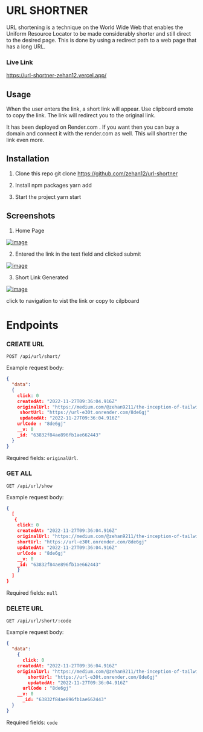 # URL SHORTNER

URL shortening is a technique on the World Wide Web that enables the Uniform Resource Locator to be made considerably shorter and still direct to the desired page. This is done by using a redirect path to a web page that has a long URL.

### Live Link
https://url-shortner-zehan12.vercel.app/

## Usage
When the user enters the link, a short link will appear. Use clipboard emote to copy the link. The link will redirect you to the original link.

It has been deployed on Render.com . If you want then you can buy a domain and connect it with the render.com as well. This will shortner the link even more.

## Installation

1. Clone this repo
   git clone https://github.com/zehan12/url-shortner
   
2. Install npm packages
  yarn add
   
2. Start the project
 yarn start
   
## Screenshots
   
   
1. Home Page

[![image](https://www.linkpicture.com/q/How-to-take-a-Screenshot-in-Windows-11-4-Ways-Microsoft-Community-Hub-Google-Chrome-27-11-2022-14_34_20.png)](https://www.linkpicture.com/view.php?img=LPic63832cbe8c0ac787479756)

2. Entered the link in the text field and clicked submit

[![image](https://www.linkpicture.com/q/React-App-Google-Chrome-27-11-2022-15_05_40.png)](https://www.linkpicture.com/view.php?img=LPic6383309cd186d783625410)

3. Short Link Generated

[![image](https://www.linkpicture.com/q/React-App-Google-Chrome-27-11-2022-15_03_00.png)](https://www.linkpicture.com/view.php?img=LPic638330e4a67811632795380)

click to navigation to vist the link or copy to cilpboard

# Endpoints

### CREATE URL
`POST /api/url/short/`

Example request body:
```JSON
{
  "data":
  {
    click: 0
    createdAt: "2022-11-27T09:36:04.916Z"
    originalUrl: "https://medium.com/@zehan9211/the-inception-of-tailwind-css-in-create-react-app-with-yarn-46c958a0b339"
  	 shortUrl: "https://url-e30t.onrender.com/8de6gj"
  	 updatedAt: "2022-11-27T09:36:04.916Z"
    urlCode : "8de6gj"
    __v: 0
    _id: "63832f84ae896fb1ae662443"
  }
}
```

Required fields: `originalUrl`.


### GET ALL

`GET /api/url/show`

Example request body:
```JSON
{
  [
   {
    click: 0
    createdAt: "2022-11-27T09:36:04.916Z"
    originalUrl: "https://medium.com/@zehan9211/the-inception-of-tailwind-css-in-		create-react-app-with-yarn-46c958a0b339"
    shortUrl: "https://url-e30t.onrender.com/8de6gj"
    updatedAt: "2022-11-27T09:36:04.916Z"
    urlCode : "8de6gj"
    __v: 0
    _id: "63832f84ae896fb1ae662443"
 	}
  ]
}
```

Required fields: `null`

### DELETE  URL

`GET /api/url/short/:code`

Example request body:
```JSON
{
  "data":
    {
      click: 0
   	createdAt: "2022-11-27T09:36:04.916Z"
   	originalUrl: "https://medium.com/@zehan9211/the-inception-of-tailwind-css-in-create-react-app-with-yarn-46c958a0b339"
  		shortUrl: "https://url-e30t.onrender.com/8de6gj"
  		updatedAt: "2022-11-27T09:36:04.916Z"
      urlCode : "8de6gj"
   	__v: 0
      _id: "63832f84ae896fb1ae662443"
  }
}
```

Required fields: `code`

